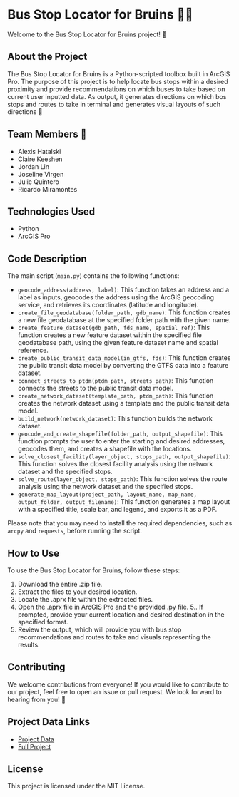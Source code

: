 # Bus Stop Locator for Bruins 🚌🐻

Welcome to the Bus Stop Locator for Bruins project! 🎉

## About the Project

The Bus Stop Locator for Bruins is a Python-scripted toolbox built in ArcGIS Pro. The purpose of this project is to help locate bus stops within a desired proximity and provide recommendations on which buses to take based on current user inputted data. As output, it generates directions on which bos stops and routes to take in terminal and generates visual layouts of such directions 🌟

## Team Members 👋

- Alexis Hatalski
- Claire Keeshen
- Jordan Lin
- Joseline Virgen
- Julie Quintero
- Ricardo Miramontes

## Technologies Used

- Python
- ArcGIS Pro


## Code Description

The main script (`main.py`) contains the following functions:

- `geocode_address(address, label)`: This function takes an address and a label as inputs, geocodes the address using the ArcGIS geocoding service, and retrieves its coordinates (latitude and longitude).
- `create_file_geodatabase(folder_path, gdb_name)`: This function creates a new file geodatabase at the specified folder path with the given name.
- `create_feature_dataset(gdb_path, fds_name, spatial_ref)`: This function creates a new feature dataset within the specified file geodatabase path, using the given feature dataset name and spatial reference.
- `create_public_transit_data_model(in_gtfs, fds)`: This function creates the public transit data model by converting the GTFS data into a feature dataset.
- `connect_streets_to_ptdm(ptdm_path, streets_path)`: This function connects the streets to the public transit data model.
- `create_network_dataset(template_path, ptdm_path)`: This function creates the network dataset using a template and the public transit data model.
- `build_network(network_dataset)`: This function builds the network dataset.
- `geocode_and_create_shapefile(folder_path, output_shapefile)`: This function prompts the user to enter the starting and desired addresses, geocodes them, and creates a shapefile with the locations.
- `solve_closest_facility(layer_object, stops_path, output_shapefile)`: This function solves the closest facility analysis using the network dataset and the specified stops.
- `solve_route(layer_object, stops_path)`: This function solves the route analysis using the network dataset and the specified stops.
- `generate_map_layout(project_path, layout_name, map_name, output_folder, output_filename)`: This function generates a map layout with a specified title, scale bar, and legend, and exports it as a PDF.

Please note that you may need to install the required dependencies, such as `arcpy` and `requests`, before running the script.
## How to Use

To use the Bus Stop Locator for Bruins, follow these steps:

1. Download the entire .zip file.
2. Extract the files to your desired location.
3. Locate the .aprx file within the extracted files.
4. Open the .aprx file in ArcGIS Pro and the provided .py file.
5.. If prompted, provide your current location and desired destination in the specified format.
6. Review the output, which will provide you with bus stop recommendations and routes to take and visuals representing the results.

## Contributing

We welcome contributions from everyone! If you would like to contribute to our project, feel free to open an issue or pull request. We look forward to hearing from you! 💬

## Project Data Links

- [Project Data](https://drive.google.com/file/d/1xl5853m1XHPXUqga_QShV8zxxTCxe0I6/view?usp=sharing)
- [Full Project](https://drive.google.com/file/d/1YjhafOhJ3Ww3cUHywnu-afrHyukXdvde/view?usp=sharing)

## License

This project is licensed under the MIT License.
